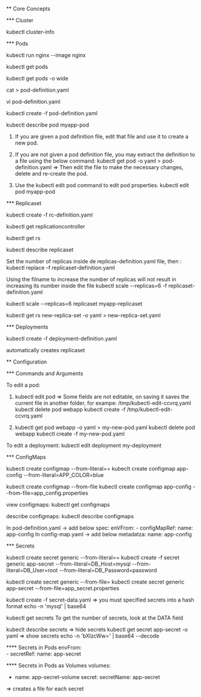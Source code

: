 \*\* Core Concepts

\*\*\* Cluster 

kubectl cluster-info


\*\*\* Pods

kubectl run nginx --image nginx

kubectl get pods

kubectl get pods -o wide

cat > pod-definition.yaml

vi pod-definition.yaml

kubectl create -f pod-definition.yaml

kubectl describe pod myapp-pod

1. If you are given a pod definition file, edit that file and use it to create a new pod.

2. If you are not given a pod definition file, you may extract the definition to a file using the below command:
kubectl get pod <pod-name> -o yaml > pod-definition.yaml
=> Then edit the file to make the necessary changes, delete and re-create the pod.

3. Use the kubectl edit pod <pod-name> command to edit pod properties.
kubectl edit pod myapp-pod


\*\*\* Replicaset

kubectl create -f rc-definition.yaml

kubectl get replicationcontroller

kubectl get rs

kubectl describe replicaset 

Set the number of replicas inside de replicas-definition.yaml file, then : 
kubectl replace -f replicaset-definition.yaml

Using the filname to increase the number of replicas will not result in increasing its number inside the file
kubectl scale --replicas=6 -f replicaset-definition.yaml

kubectl scale --replicas=6 replicaset myapp-replicaset

kubectl get rs new-replica-set -o yaml > new-replica-set.yaml


\*\*\* Deployments

kubectl create -f deployment-definition.yaml

automatically creates replicaset


\*\* Configuration

\*\*\* Commands and Arguments

To edit a pod: 
1. kubectl edit pod <pod name> => Some fields are not editable, on saving it saves the current file in another folder, for
exampe: /tmp/kubectl-edit-ccvrq.yaml
kubectl delete pod webapp
kubectl create -f /tmp/kubectl-edit-ccvrq.yaml

2. kubectl get pod webapp -o yaml > my-new-pod.yaml
kubectl delete pod webapp
kubectl create -f my-new-pod.yaml

To edit a deployment: 
kubectl edit deployment my-deployment

\*\*\* ConfigMaps


kubectl create configmap <config-name> --from-literal=<key>=<value>
kubeclt create configmap app-config --from-literal=APP_COLOR=blue

kubeclt create configmap <config-name> --from-file<path-to-file>
kubectl create configmap app-config --from-file=app_config.properties

view configmaps:
kubectl get configmaps

describe configmaps:
kubectl describe configmaps

In pod-definition.yaml -> add below spec: 
enVFrom: 
    - configMapRef: 
        name: app-config
In config-map.yaml -> add below metadatza: name: app-config

\*\*\* Secrets

kubectl create secret generic <secret-name> --from-literal=<key>=<value>
kubectl create -f secret generic app-secret --from-literal=DB_Host=mysql --from-literal=DB_User=root --from-literal=DB_Password=password

kubectl create secret generic <secret-name> --from-file=<path-to-file>
kubectl create secret generic app-secret --from-file=app_secret.properties

kubectl create -f secret-data.yaml 
=> you must specified secrets into a hash format
echo -n 'mysql' | base64

kubectl get secrets
To get the number of secrets, look at the DATA field

kubeclt describe secrets 
=> hide secrets
kubectl get secret app-secret -o yaml 
=> show secrets
echo -n 'bXlzcWw=' | base64 --decode 

\*\*\*\* Secrets in Pods
envFrom:   
    - secretRef: 
        name: app-secret

\*\*\*\* Secrets in Pods as Volumes
volumes: 
- name: app-secret-volume
  secret: 
    secretName: app-secret

=> creates a file for each secret